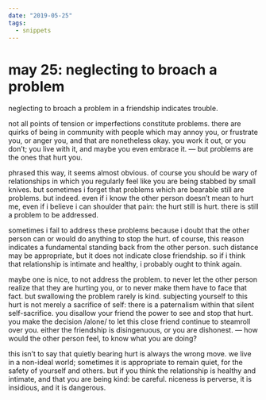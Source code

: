 ```yaml
---
date: "2019-05-25"
tags:
  - snippets
---
```

# may 25: neglecting to broach a problem

neglecting to broach a problem in a friendship indicates trouble.

not all points of tension or imperfections constitute problems. there are quirks of being in community with people which may annoy you, or frustrate you, or anger you, and that are nonetheless okay. you work it out, or you don’t; you live with it, and maybe you even embrace it. — but problems are the ones that hurt you.

phrased this way, it seems almost obvious. of course you should be wary of relationships in which you regularly feel like you are being stabbed by small knives. but sometimes i forget that problems which are bearable still are problems. but indeed. even if i know the other person doesn’t mean to hurt me, even if i believe i can shoulder that pain: the hurt still is hurt. there is still a problem to be addressed.

sometimes i fail to address these problems because i doubt that the other person can or would do anything to stop the hurt. of course, this reason indicates a fundamental standing back from the other person. such distance may be appropriate, but it does not indicate close friendship. so if i think that relationship is intimate and healthy, i probably ought to think again.

maybe one is nice, to not address the problem. to never let the other person realize that they are hurting you, or to never make them have to face that fact. but swallowing the problem rarely is kind. subjecting yourself to this hurt is not merely a sacrifice of self: there is a paternalism within that silent self-sacrifice. you disallow your friend the power to see and stop that hurt. you make the decision /alone/ to let this close friend continue to steamroll over you. either the friendship is disingenuous, or you are dishonest. — how would the other person feel, to know what you are doing?

this isn’t to say that quietly bearing hurt is always the wrong move. we live in a non-ideal world; sometimes it is appropriate to remain quiet, for the safety of yourself and others. but if you think the relationship is healthy and intimate, and that you are being kind: be careful. niceness is perverse, it is insidious, and it is dangerous.
